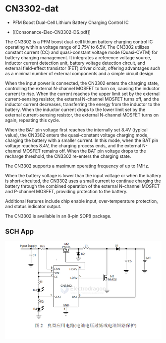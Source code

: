 
# CN3302-dat

- PFM Boost Dual-Cell Lithium Battery Charging Control IC

- [[Consonance-Elec-CN3302-DS.pdf]]

The CN3302 is a PFM boost dual-cell lithium battery charging control IC operating within a voltage range of 2.75V to 6.5V. The CN3302 utilizes constant current (CC) and quasi-constant voltage mode (Quasi-CVTM) for battery charging management. It integrates a reference voltage source, inductor current detection unit, battery voltage detection circuit, and external field-effect transistor (FET) driver circuit, offering advantages such as a minimal number of external components and a simple circuit design.

When the input power is connected, the CN3302 enters the charging state, controlling the external N-channel MOSFET to turn on, causing the inductor current to rise. When the current reaches the upper limit set by the external current-sensing resistor, the external N-channel MOSFET turns off, and the inductor current decreases, transferring the energy from the inductor to the battery. When the inductor current drops to the lower limit set by the external current-sensing resistor, the external N-channel MOSFET turns on again, repeating this cycle.

When the BAT pin voltage first reaches the internally set 8.4V (typical value), the CN3302 enters the quasi-constant voltage charging mode, charging the battery with a smaller current. In this mode, when the BAT pin voltage reaches 8.4V, the charging process ends, and the external N-channel MOSFET remains off. When the BAT pin voltage drops to the recharge threshold, the CN3302 re-enters the charging state.

The CN3302 supports a maximum operating frequency of up to 1MHz.

When the battery voltage is lower than the input voltage or when the battery is short-circuited, the CN3302 uses a small current to continue charging the battery through the combined operation of the external N-channel MOSFET and P-channel MOSFET, providing protection to the battery.

Additional features include chip enable input, over-temperature protection, and status indicator output.

The CN3302 is available in an 8-pin SOP8 package.

## SCH App 

![](2024-12-29-14-57-24.png)